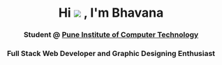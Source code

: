 <h1 align="center">Hi <img src="https://media.giphy.com/media/hvRJCLFzcasrR4ia7z/giphy.gif" width="25px"> , I'm Bhavana
</h1>
<h3 align="center">Student @ <a href="https://pict.edu/#"> Pune Institute of Computer Technology</a> </h3>
<h3 align="center">Full Stack Web Developer and Graphic Designing Enthusiast</h3>
<!--
**Bhavana568/bhavana568** is a ✨ _special_ ✨ repository because its `README.md` (this file) appears on your GitHub profile.

Here are some ideas to get you started:

- 🔭 I’m currently working on ...
- 🌱 I’m currently learning Go, Node and Spring.
- 👯 I’m looking to collaborate on any Open Source Projects.
- 📫 How to reach me: **bhavnabafna.bb@gmail.com**
- 😄 Pronouns: She, her.
- ⚡ Fun fact: Skilled at Problem Solving, Leadership, Public Speaking, Management skills and designing. Other skills include sketching, content writing and music. I am a Confident, Tolerant and Positive person .
-->

<div width="100%" align="center" ><img align="center" height='300' width='400' src='https://bit.ly/3laCYX8'></img></div>

### Connect With Me :
<div>
 <a href="https://www.linkedin.com/in/bhavana-bafna-2b80991a6/">
<img align="left" src="https://img.shields.io/badge/LinkedIn-0077B5?style=for-the-badge&logo=linkedin&logoColor=white" />
 </a>
  
</div>

<br >
<br />

### Languages and Tools:
<div>
<a href="https://www.w3schools.com/cpp/" target="_blank"> <img src='https://img.shields.io/badge/C%2B%2B-00599C?style=for-the-badge&logo=c%2B%2B&logoColor=white' alt="cplusplus" /> </a>
<img align="left" alt="HTML5" width="33px" src="https://raw.githubusercontent.com/github/explore/80688e429a7d4ef2fca1e82350fe8e3517d3494d/topics/html/html.png" />
<img align="left" alt="CSS3" width="33px" src="https://raw.githubusercontent.com/github/explore/80688e429a7d4ef2fca1e82350fe8e3517d3494d/topics/css/css.png" />
<img align="left" alt="JavaScript" width="33px" src="https://raw.githubusercontent.com/github/explore/80688e429a7d4ef2fca1e82350fe8e3517d3494d/topics/javascript/javascript.png" />
<a href="https://www.w3schools.com/js/DEFAULT.asp" target="_blank"> <img
        src='https://img.shields.io/badge/TypeScript-007ACC?style=for-the-badge&logo=typescript&logoColor=white'
        alt="JavaScript" /> </a>
 <img align="left" alt="React" width="33px" src="https://raw.githubusercontent.com/github/explore/80688e429a7d4ef2fca1e82350fe8e3517d3494d/topics/react/react.png" />
 <a href="https://getbootstrap.com/" target="_blank"> <img
        src='https://img.shields.io/badge/Bootstrap-563D7C?style=for-the-badge&logo=bootstrap&logoColor=white'
        alt="Bootstrap" /> </a>
    <a href="https://redux.js.org/" target="_blank"> <img
        src='https://img.shields.io/badge/Redux-593D88?style=for-the-badge&logo=redux&logoColor=white' alt="Redux" />
    </a>
    <a href="https://reactrouter.com/" target="_blank"> <img
        src='https://img.shields.io/badge/React_Router-CA4245?style=for-the-badge&logo=react-router&logoColor=white'
        alt="React-Router" />
    </a>
    <a href="https://www.npmjs.com/" target="_blank"> <img
        src="https://img.shields.io/badge/npm-CB3837?style=for-the-badge&logo=npm&logoColor=white" alt="npm" /> </a>
    <a href="https://material-ui.com/" target="_blank"> <img
        src="https://img.shields.io/badge/Material--UI-0081CB?style=for-the-badge&logo=material-ui&logoColor=white"
        alt="material-ui" /> </a>
<img align="left" alt="Node.js" width="33px" src="https://raw.githubusercontent.com/github/explore/80688e429a7d4ef2fca1e82350fe8e3517d3494d/topics/nodejs/nodejs.png" />
<img align="left" alt="SQL" width="33px" src="https://raw.githubusercontent.com/github/explore/80688e429a7d4ef2fca1e82350fe8e3517d3494d/topics/sql/sql.png" />
<img align="left" alt="MongoDB" width="33px" src="https://raw.githubusercontent.com/github/explore/80688e429a7d4ef2fca1e82350fe8e3517d3494d/topics/mongodb/mongodb.png" />
<img align="left" alt="GitHub" width="33px" src="https://raw.githubusercontent.com/github/explore/78df643247d429f6cc873026c0622819ad797942/topics/github/github.png" />
</div>
